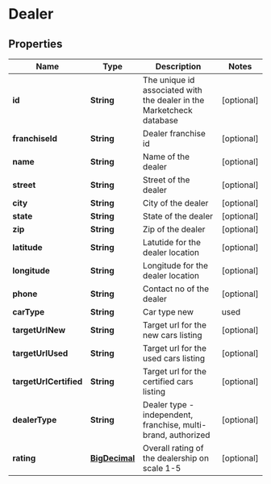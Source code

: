 
# Dealer

## Properties
Name | Type | Description | Notes
------------ | ------------- | ------------- | -------------
**id** | **String** | The unique id associated with the dealer in the Marketcheck database |  [optional]
**franchiseId** | **String** | Dealer franchise id |  [optional]
**name** | **String** | Name of the dealer |  [optional]
**street** | **String** | Street of the dealer |  [optional]
**city** | **String** | City of the dealer |  [optional]
**state** | **String** | State of the dealer |  [optional]
**zip** | **String** | Zip of the dealer |  [optional]
**latitude** | **String** | Latutide for the dealer location |  [optional]
**longitude** | **String** | Longitude for the dealer location |  [optional]
**phone** | **String** | Contact no of the dealer |  [optional]
**carType** | **String** | Car type new|used|certified |  [optional]
**targetUrlNew** | **String** | Target url for the new cars listing |  [optional]
**targetUrlUsed** | **String** | Target url for the used cars listing |  [optional]
**targetUrlCertified** | **String** | Target url for the certified cars listing |  [optional]
**dealerType** | **String** | Dealer type - independent, franchise, multi-brand, authorized |  [optional]
**rating** | [**BigDecimal**](BigDecimal.md) | Overall rating of the dealership on scale 1-5 |  [optional]



